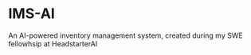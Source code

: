 # IMS-AI
An AI-powered inventory management system, created during my SWE fellowhsip at HeadstarterAI
